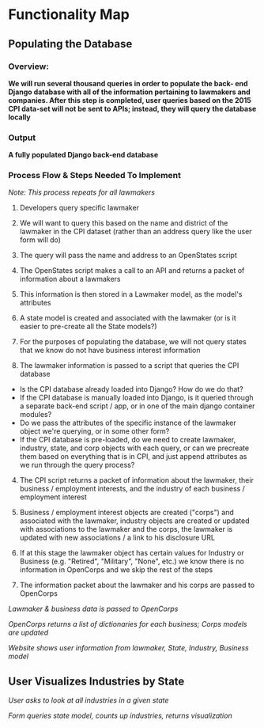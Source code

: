 # Functionality Map

## Populating the Database

### Overview:
**We will run several thousand queries in order to populate the back-
end Django database with all of the information pertaining to lawmakers and companies.
After this step is completed, user queries based on the 2015 CPI data-set will not
be sent to APIs; instead, they will query the database locally**

### Output

**A fully populated Django back-end database**

### Process Flow & Steps Needed To Implement

*Note: This process repeats for all lawmakers*

1. Developers query specific lawmaker
  1. We will want to query this based on the name and district of the lawmaker in the CPI
dataset (rather than an address query like the user form will do)
  2. The query will pass the name and address to an OpenStates script

2. The OpenStates script makes a call to an API and returns a packet of information about a lawmakers
  1. This information is then stored in a Lawmaker model, as the model's attributes
  2. A state model is created and associated with the lawmaker (or is it easier to pre-create all the State models?)
  3. For the purposes of populating the database, we will not query states that we know do not have business interest information

3. The lawmaker information is passed to a script that queries the CPI database
  * Is the CPI database already loaded into Django? How do we do that?
  * If the CPI database is manually loaded into Django, is it queried through a separate back-end script / app, or in one of the main django container modules?
  * Do we pass the attributes of the specific instance of the lawmaker object we're querying, or in some other form?
  * If the CPI database is pre-loaded, do we need to create lawmaker, industry, state, and corp objects with each query, or can we precreate them based on everything that is in CPI, and just append attributes as we run through the query process?

4. The CPI script returns a packet of information about the lawmaker, their business / employment interests, and the industry of each business / employment interest
  1. Business / employment interest objects are created ("corps") and associated with the lawmaker, industry objects are created or updated with associations to the lawmaker and the corps, the lawmaker is updated with new associations / a link to his disclosure URL

5. If at this stage the lawmaker object has certain values for Industry or Business (e.g. "Retired", "Military", "None", etc.) we know there is no information in OpenCorps and we skip the rest of the steps

6. The information packet about the lawmaker and his corps are passed to OpenCorps

*Lawmaker & business data is passed to OpenCorps*

*OpenCorps returns a list of dictionaries for each business; Corps models are updated*

*Website shows user information from lawmaker, State, Industry, Business model*

## User Visualizes Industries by State

*User asks to look at all industries in a given state*

*Form queries state model, counts up industries, returns visualization*

